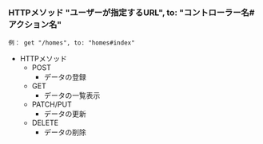 ### HTTPメソッド "ユーザーが指定するURL", to: "コントローラー名#アクション名"
```
例： get "/homes", to: "homes#index"
```
- HTTPメソッド
  - POST
    - データの登録
  - GET
    - データの一覧表示
  - PATCH/PUT
    - データの更新
  - DELETE
    - データの削除
